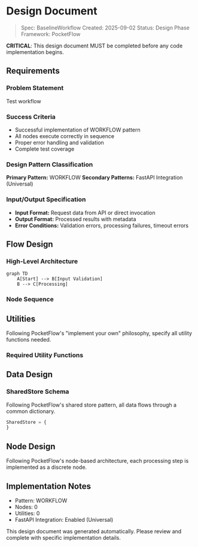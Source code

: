 # Design Document

> Spec: BaselineWorkflow
> Created: 2025-09-02
> Status: Design Phase
> Framework: PocketFlow

**CRITICAL**: This design document MUST be completed before any code implementation begins.

## Requirements

### Problem Statement
Test workflow

### Success Criteria
- Successful implementation of WORKFLOW pattern
- All nodes execute correctly in sequence
- Proper error handling and validation
- Complete test coverage

### Design Pattern Classification
**Primary Pattern:** WORKFLOW
**Secondary Patterns:** FastAPI Integration (Universal)

### Input/Output Specification
- **Input Format:** Request data from API or direct invocation
- **Output Format:** Processed results with metadata
- **Error Conditions:** Validation errors, processing failures, timeout errors

## Flow Design

### High-Level Architecture
```mermaid
graph TD
    A[Start] --> B[Input Validation]
    B --> C[Processing]
```

### Node Sequence

## Utilities

Following PocketFlow's "implement your own" philosophy, specify all utility functions needed.

### Required Utility Functions


## Data Design

### SharedStore Schema
Following PocketFlow's shared store pattern, all data flows through a common dictionary.

```python
SharedStore = {
}
```

## Node Design

Following PocketFlow's node-based architecture, each processing step is implemented as a discrete node.


## Implementation Notes

- Pattern: WORKFLOW
- Nodes: 0
- Utilities: 0
- FastAPI Integration: Enabled (Universal)

This design document was generated automatically. Please review and complete with specific implementation details.